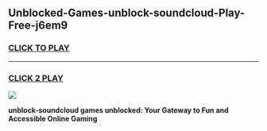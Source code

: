 
## Unblocked-Games-unblock-soundcloud-Play-Free-j6em9
<h3>
<a href="https://premium76.site?title=unblock-soundcloud&ref=21A">CLICK TO PLAY</a></h3>
<hr>

<h3>
<a href="https://premium76.site?title=unblock-soundcloud&ref=21A">CLICK 2 PLAY</a>
  
</h3>

<a href="https://premium76.site?title=unblock-soundcloud&ref=21A"><img src="https://clearcache.store/games.png"></a>


**unblock-soundcloud games unblocked: Your Gateway to Fun and Accessible Online Gaming**
